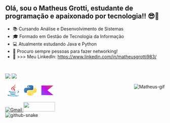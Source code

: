 ## Olá, sou o Matheus Grotti, estudante de programação e apaixonado por tecnologia!! 😎🚀

- 📚 Cursando Análise e Desenvolvimento de Sistemas
- 🎓 Formado em Gestão de Tecnologia da Informação
- 💻 Atualmente estudando Java e Python
- 🤝 Procuro sempre pessoas para fazer networking!
- 🔗 >>> Meu LinkedIn: https://www.linkedin.com/in/matheusgrotti983/
<br>


<p align="left">
  <img height="180em" src="https://github-readme-stats.vercel.app/api?username=mathgrotti&show_icons=true&theme=github_dark"/>
  <img height="180em" src="https://github-readme-stats.vercel.app/api/top-langs/?username=mathgrotti&layout=compact&theme=github_dark"/>
</p>

<p align="left">
  <img alt="Matheus-Java" height="40" width="50" src="https://raw.githubusercontent.com/devicons/devicon/master/icons/java/java-original.svg">
  <img alt="Matheus-Python" height="40" width="50" src="https://raw.githubusercontent.com/devicons/devicon/master/icons/python/python-original.svg">
  <img alt="Matheus-Kotlin" height="40" width="50" src="https://raw.githubusercontent.com/devicons/devicon/master/icons/kotlin/kotlin-original.svg">
  <img align="right" alt="Matheus-gif" src="https://cdn.discordapp.com/attachments/782794257085366274/1339989857552044092/gificonres.gif?ex=67b0ba4d&is=67af68cd&hm=e7393c7a34df0751b842b5fbc8992efb4fa68dfd7e4c4cb88d9e84630495b6db&">
</p>

<div>
  <a href="mailto:matheusgrottipereira@gmail.com" target="_blank">
    <img height="30" width="100" src="https://img.shields.io/badge/Gmail-D14836?style=for-the-badge&logo=gmail&logoColor=white" alt="Gmail">
  </a>

  <a href="https://www.linkedin.com/in/matheusgrotti983/" target="_blank">
    <img height="30" width="100" src="https://img.shields.io/badge/LinkedIn-0077B5?style=for-the-badge&logo=linkedin&logoColor=white">
  </a>
</div>



<picture>
  <source media="(prefers-color-scheme: dark)" srcset="https://raw.githubusercontent.com/mathgrotti/mathgrotti/output/github-contribution-grid-snake-dark.svg"/>
  <source media="(prefers-color-scheme: light)" srcset="[github-snake.svg](https://raw.githubusercontent.com/mathgrotti/mathgrotti/output/github-contribution-grid-snake.svg)" />
  <img alt="github-snake" src="[github-snake.svg](https://raw.githubusercontent.com/mathgrotti/mathgrotti/output/github-contribution-grid-snake.svg)" />
</picture>
